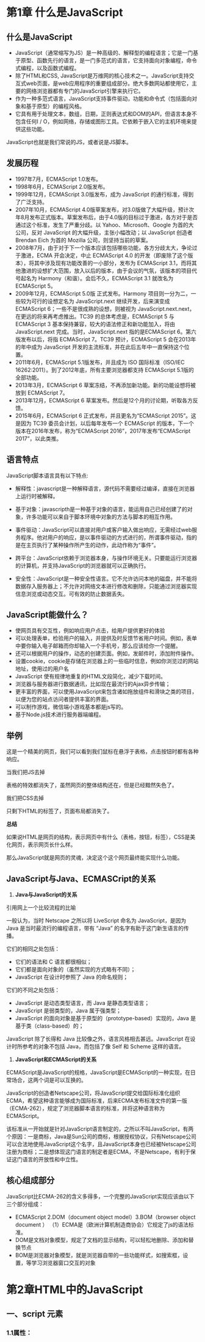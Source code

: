 第1章 什么是JavaScript 
==================================

## 什么是JavaScript

- JavaScript（通常缩写为JS）是一种高级的、解释型的编程语言；它是一门基于原型、函数先行的语言，是一门多范式的语言，它支持面向对象编程，命令式编程，以及函数式编程。
- 除了HTML和CSS, JavaScript是万维网的核心技术之一。JavaScript支持交互式web页面，是web应用程序的重要组成部分。绝大多数网站都使用它，主要的网络浏览器都有专门的JavaScript引擎来执行它。
- 作为一种多范式语言，JavaScript支持事件驱动，功能和命令式（包括面向对象和基于原型）的编程风格。
- 它具有用于处理文本，数组，日期，正则表达式和DOM的API，但语言本身不包含任何I / O，例如网络，存储或图形工具。它依赖于嵌入它的主机环境来提供这些功能。

JavaScript也就是我们常说的JS，或者说是JS脚本。

## 发展历程



- 1997年7月，ECMAScript 1.0发布。
- 1998年6月，ECMAScript 2.0版发布。
- 1999年12月，ECMAScript 3.0版发布，成为 JavaScript 的通行标准，得到了广泛支持。
- 2007年10月，ECMAScript 4.0版草案发布，对3.0版做了大幅升级，预计次年8月发布正式版本。草案发布后，由于4.0版的目标过于激进，各方对于是否通过这个标准，发生了严重分歧。以 Yahoo、Microsoft、Google 为首的大公司，反对 JavaScript 的大幅升级，主张小幅改动；以 JavaScript 创造者 Brendan Eich 为首的 Mozilla 公司，则坚持当前的草案。
- 2008年7月，由于对于下一个版本应该包括哪些功能，各方分歧太大，争论过于激进，ECMA 开会决定，中止 ECMAScript 4.0 的开发（即废除了这个版本），将其中涉及现有功能改善的一小部分，发布为 ECMAScript 3.1，而将其他激进的设想扩大范围，放入以后的版本，由于会议的气氛，该版本的项目代号起名为 Harmony（和谐）。会后不久，ECMAScript 3.1 就改名为 ECMAScript 5。
- 2009年12月，ECMAScript 5.0版 正式发布。Harmony 项目则一分为二，一些较为可行的设想定名为 JavaScript.next 继续开发，后来演变成 ECMAScript 6；一些不是很成熟的设想，则被视为 JavaScript.next.next，在更远的将来再考虑推出。TC39 的总体考虑是，ECMAScript 5 与 ECMAScript 3 基本保持兼容，较大的语法修正和新功能加入，将由 JavaScript.next 完成。当时，JavaScript.next 指的是ECMAScript 6。第六版发布以后，将指 ECMAScript 7。TC39 预计，ECMAScript 5 会在2013年的年中成为 JavaScript 开发的主流标准，并在此后五年中一直保持这个位置。
- 2011年6月，ECMAScript 5.1版发布，并且成为 ISO 国际标准（ISO/IEC 16262:2011）。到了2012年底，所有主要浏览器都支持 ECMAScript 5.1版的全部功能。
- 2013年3月，ECMAScript 6 草案冻结，不再添加新功能。新的功能设想将被放到 ECMAScript 7。
- 2013年12月，ECMAScript 6 草案发布。然后是12个月的讨论期，听取各方反馈。
- 2015年6月，ECMAScript 6 正式发布，并且更名为“ECMAScript 2015”。这是因为 TC39 委员会计划，以后每年发布一个 ECMAScript 的版本，下一个版本在2016年发布，称为“ECMAScript 2016”，2017年发布“ECMAScript 2017”，以此类推。

## 语言特点

JavaScript脚本语言具有以下特点:

- 解释性：javascript是一种解释语言，源代码不需要经过编译，直接在浏览器上运行时被解释。
- 基于对象：javascripth是一种基于对象的语言，能运用自己已经创建了的对象，许多功能可以来自于脚本环境中对象的方法与脚本的相互作用。
- 事件驱动：JavaScript可以直接对用户或客户输入做出响应，无需经过web服务程序。他对用户的响应，是以事件驱动的方式进行的，所谓事件驱动，指的是在主页执行了某种操作所产生的动作，此动作称为“事件”。
- 跨平台：JavaScript依赖于浏览器本身，与操作环境无关。只要能运行浏览器的计算机，并支持JavaScript的浏览器就可以正确执行。



- 安全性：JavaScript是一种安全性语言。它不允许访问本地的磁盘，并不能将数据存入服务器上；不允许对网络文本进行修改和删除，只能通过浏览器实现信息浏览或动态交互。可有效的防止数据丢失。

## JavaScript能做什么？



- 使网页具有交互性，例如响应用户点击，给用户提供更好的体验
- 可以处理表单，检验用户的输入，并提供及时反馈节省用户时间。例如，表单中要你输入电子邮箱而你却输入一个手机号，那么应该给你一个提醒。
- 还可以根据用户的操作，动态的创建页面。例如，发邮件时，添加附件操作。
- 设置cookie，cookie是存储在浏览器上的一些临时信息，例如你浏览过的网站地址，使用过的用户名
- JavaScript 使有规律地重复的HTML文段简化，减少下载时间。
- 浏览器与服务器进行数据通讯，比如现在最流行的Ajax异步传输；
- 更丰富的界面，可以使用JavaScript来包含诸如拖放组件和滑块之类的项目，以便为您的站点访问者提供丰富的界面。
- 可以制作游戏，微信端小游戏基本都是js写的。
- 基于Node.js技术进行服务器端编程。



## **举例**

这是一个精美的网页，我们可以看到我们鼠标在悬浮于表格，点击按钮时都有各种响应。



当我们把JS去掉

表格的特效都消失了，虽然网页的整体结构还在，但是已经黯然失色了。



我们把CSS去掉

只剩下HTML的标签了，页面布局都消失了。



**总结**

如果说HTML是网页的结构，表示网页中有什么（表格，按钮，标签），CSS是美化网页，表示网页长什么样。

那么JavaScript就是网页的灵魂，决定这个这个网页最终能实现什么功能。

## JavaScript与Java、ECMASCript的关系

1. **Java与JavaScript的关系**

引用网上一个比较流程的比喻

一般认为，当时 Netscape 之所以将 LiveScript 命名为 JavaScript，是因为 Java 是当时最流行的编程语言，带有 “Java” 的名字有助于这门新生语言的传播。

它们的相同之处包括：

- 它们的语法和 C 语言都很相似；
- 它们都是面向对象的（虽然实现的方式略有不同）；
- JavaScript 在设计时参照了 Java 的命名规则；

它们的不同之处包括：

- JavaScript 是动态类型语言，而 Java 是静态类型语言；
- JavaScript 是弱类型的，Java 属于强类型；
- JavaScript 的面向对象是基于原型的（prototype-based）实现的，Java 是基于类（class-based）的；

JavaScript 除了长得和 Java 比较像之外，语言风格相去甚远。JavaScript 在设计时所参考的对象不包括 Java，而包括了像 Self 和 Scheme 这样的语言。

1. **JavaScript和ECMAScript的关系**

ECMAScript是JavaScript的规格，JavaScript是ECMAScript的一种实现，在日常场合，这两个词是可以互换的。

JavaScript的创造者Netscape公司，将JavaScript提交给国际标准化组织ECMA，希望这种语言能够成为国际标准，后来ECMA发布标准文件的第一版（ECMA-262），规定了浏览器脚本语言的标准，并将这种语言称为ECMAScript。

该标准从一开始就是针对JavaScript语言制定的，之所以不叫JavaScript，有两个原因：一是商标，Java是Sun公司的商标，根据授权协议，只有Netscape公司可以合法地使用JavaScript这个名字，且JavaScript本身也已经被Netscape公司注册为商标；二是想体现这门语言的制定者是ECMA，不是Netscape，有利于保证这门语言的开放性和中立性。

## 核心组成部分

JavaScript比ECMA-262的含义多得多，一个完整的JavaScript实现应该由以下三个部分组成：

- ECMAScript 2.DOM（document object model）3.BOM（browser object document ） （1）ECMA是（欧洲计算机制造商协会）它规定了js的语法标准。
- DOM是文档对象模型，规定了文档的显示结构，可以轻松地删除、添加和替换节点
- BOM是浏览器对象模型，就是浏览器自带的一些功能样式，如搜索框，设置，等学习浏览器窗口交互的对象







# 第2章HTML中的JavaScript

## 一、script 元素

### 1.1属性：

<script>标签有8个属性：

`1.async`:

可选。表示脚本立即下载，但不能阻止其他页面动作，比如下载资源或其他脚本加载。只对外部脚本文件有效

`2.defer`：

可选。表示脚本可以延迟到文档完全被解析和显示之后再执行。只对外部脚本文件有效

`3.src`：

可选。表示包含要执行的代码的外部文件。

`4.charset`：

可选。使用src属性指定的代码字符集。这个属性很少使用，因为大多数浏览器不在乎它的值。

`5.crossorigin`：

crossorigin：可选。配置相关请求的CORS（跨源资源共享）设置。默认不使用CORS。crossorigin="anonymous"配置文件请求不必设置凭据标志。
crossorigin="use-credentials"设置凭据标志，意味着出站请求会包含凭据。

`6.integrity`：

可选。允许比对接收到的资源和指定的加密签名以验证子资源完整性（SRI，SubresourceIntegrity）。如果接收到的资源的签名与这个属性指定的签名不匹配，则页面会报错，脚本不会执行。这个属性可以用于确保内容分发网络（CDN，ContentDeliveryNetwork）不会提供恶意内容

`7.type`：

可选。代替language，表示代码块中脚本语言的内容类型（也称MIME类型）按照惯例。这个值始终都是"text/javascript" 尽管"text/javascript"和"text/ecmascript"都已经废弃了。JavaScript文件的MIME类型通常是"application/x-javascript"，不过给type属性这个值有可能导致脚本被忽略。在非IE的浏览器中有效的其他值还有"application/javascript"和"application/ecmascript"。如果这个值是module，则代码会被当成ES6模块，而且只有这时候代码中才能出现import和export关键字。

`8.language`：language：废弃。最初用于表示代码块中的脚本语言(如"JavaScript"、“JavaScript1.2"或"VBScript”）。大多数浏览器都会忽略这个属性，不应该再使用它。

### 1.2标签位置：

过去所有的<script>元素都被放在<head>标签里，主要是为了把所有的外部css和JavaScript文件集中放在一起。但这样，意味着页面的渲染在脚本下载/执行完之后，那么如果下载的脚本很多，页面就可能会出现短暂的空白期。为了解决这个问题，现代web开发通常将JavaScript文件放在<body>元素后，这样一来，页面会在处理JavaScript脚本之前完成渲染，空白期会更短。这种放置标签的方式也是一种优化网站的简单方式。

### 1.3推迟执行脚本：

script标签中有个叫defer的属性。这个属性表示脚本在执行的时候不会改变页面的结构，也就是说外部脚本文件加上这个属性会推迟脚本的执行：当html中的head 和 body元素被解析完毕了，它才会被浏览器解析。

### 1.4异步执行脚本：

script标签中有个叫async的属性。这个属性表示异步脚本的执行不会根据脚本放置的先后顺序，同时异步脚本的下载和执行不会影响页面的加载。由于异步的原因，脚本可能会先于页面加载执行，所以不应该在异步脚本中修改DOM。

### 1.5动态加载脚本：

除了通过script标签加载脚本，我们还可以通过动态加载脚本的方式。因为JavaScript是可以使用DOM API的，所以我们可以在script元素中动态创建script元素并将其指定需要 加载的脚本即可实现动态加载脚本的操作。下面展示下红宝书里的示例代码：

```javascript
let script = document.createElement('script'); // 创建script元素
script.src = 'gibberish.js'; // 指定需要动态加载的脚本文件
document.head.appebdChild(script); // 在head中添加
123
```

默认情况下这种方式加载的脚本是异步的，但由于不是所有的浏览器的支持async属性，我们可以统一动态脚本的加载方式，设置为同步加载，代码如下

```javascript
let script = document.createElement('script'); // 创建script元素
script.src = 'gibberish.js'; // 指定需要动态加载的脚本文件
script.async = 'false'; // 指定为同步加载
document.head.appebdChild(script); // 在head中添加
1234
```

同时由于这种方式获取的脚本对于浏览器预加载器是不可见的。这会严重影响资源获取队列的优先级，因此可能会严重影响性能，所以我们应当事先告知动态脚本的存在：

```html
<link rel="preload" href="gibberish.js">
1
```

### 1.6XHTML中的变化：

在这我简单介绍下XHTML，具体详细的讲解还是看看原作吧！
XHTML也称可拓展超文本标记语言，它是将HTML作为XML的应用重新包装的结果。
在XHTML中使用JavaScript必须指定type属性值:text/javascript;
XHTML会把小于号<解析成一个标签的开始。有两种方法解决这个问题:
1.将 < 替换成 &lt
2.将所有代码都有包含发送一个CDATA中 <![CDATA[  ]]>

## 二、行内代码和外部文件

虽然可以直接将代码嵌入到HTML中，但是通常最佳做法是将JavaScript代码放在外部文件中。推荐理由如下：

1. **可维护性**：如果将JavaScript代码分散到很多HTML页面，会导致维护困难；而用一个目录保存所有JavaScript文件，则更容易维护，这样一来开发者可以独立于使用它们的HTML页面来编辑代码
2. **缓存**：浏览器会根据特定的设置缓存所有外部链接的JavaScript文件，这就意味着如果两个页面都使用同一个脚本文件，那么该脚本文件只需下载一次。这就意味着页面加载更快
3. **适应未来**：通过把JavaScript文件放到外部文件中，就不必考虑到用XHTML。包含外部脚本的语言在HTML和XHTML中是一样的。

书中还讲到配置浏览器请求外部文件时的带宽问题。总而言之对于较新的浏览器以轻量、独立JavaScript组件形式向客户端送达脚本更具优势。如果是对于较老的浏览器可能还是一个大的脚本文件更好。

## 三、文档模式

目前主要有三种文档模式：混杂模式；标准模式；准标准模式。这些模式的区别主要体现在通过CSS 渲染的内容方面，但对JavaScript也有一定关联影响；其次不同模式的声明方式不同。感兴趣的小伙伴可以去看原著或查阅更多的书籍。

## 四、noscript元素

针对早期浏览器不支持JavaScript的问题，需要一个页面优雅降级的处理方案。noscript的出现，被用于给不支持JavaScript的浏览器提供替代内容，<noscript>中可以使用任何<body>中的HTML元素。以下任意一种情况都会展示<noscript>中的内容：

1. 浏览器不支持脚本；
2. 浏览器对脚本的支持被关闭



# 第3章语言基础

## JavaScript的作用和特点 

1. 前身：livescript
2. JavaScript分三部分：核心，客户机端，服务器端，
3. JavaScript特点：分布式运算，安全可靠，容易移植，使用浏览器对象。

## JavaScript语法

1. **常量：整形常量，浮点型常量，布尔常量，字符串常量，转义字符，UNdefine，NULL**

2. **变量：var 变量名=值**

3. **类型：原始类型（值放栈中，访问变量可直接访问变量的值）：underfined，null，boolean，number，string
        引用类型（指针放栈中，需通过指针才能访问）：boolwan，number，string(这三是原始类型也可是引用类型)，arrary，date，math**

4. **运算符：算术运算符+,-,\*,/,%,++,--,-
         逻辑运算符：&&，||,!
         比较运算符：>，<，===，！==，>=，<=
         位运算符：&,|,^,~,<<,>>,>>>
         赋值运算符：=，op=
         条件运算符：条件？表达式1：表达式2
         字符串连接运算符：+，+=
         new运算符：创建一个对象
         delete运算符:删除一个对象**

5. **语句：用；分。
        表达书语句。条件语句if...else...。多路分支语句：switch..case...。循环语句：while。循环语句：do...while。循环语句for。退出循环：break，continue。**

   

## JavaScript函数：

1. **格式：function 函数名称（）
   {
   函数体
   }**
2. return返回：没有包含return语句后return没有包含表达式，最终返回undefined。
3. **局部变量：在函数内部定义的变量使用var修饰，只在函数内有效
   全局变量：在函数内定义内var修饰，或在函数之外定义**
4. JavaScript不支持行内变量定义，作业变量最好在函数开始前处说明，才能保证他们是局部变量。
   如果在语句中应用了一个未声明变量，自动回变成全局变量，可能会影响其他函数执行。

## javas使用方法：

1. **使用标记将JavaScript脚本嵌入HTML中**
2. **,放入或之间。**
3. **外部JavaScript文件扩展名：.js**

JavaScript内置对象： 

1. **String对象：字符。
   常考：indexOf（指定字符，开始位置）：返回字符串中第一个出现指定字符串的位置
        split（字符串分隔依据）：将字符串分隔为数组
        toLowerCase（）：全变小写
        toUpperCase（）：全变大写
        valueOf（）：返回字符串对象的原始值
        charAt（）：返回指定索引出的字符**

2. **Math对象：数学运算。
   常考：floor（）返回四舍五入后最小整数。
        random（）返回位于0-1之间的随机数
        round()四舍五入整值**

3. **Date对象：日期时间。
   常考：new Date（）得到时间日期
        getDay（）星期几（返回0-6）
        getFullYear完整4位年份数
        getMonth（）月（返回0-11）
        getDate（）日（返回1-31）
        getHours（）小时（返回0-23）
        getMinutes（）分钟（返回0-59）
        getSeconds（）秒数（返回0-59）**

4. **Ararry对象:数组模型。
   常考：slice（开始，移除数，新元素）：从数组移除一个或多个元素，有必要可以在移除位置添加新元素。
        sort（）排序
        toString（）将所有元素合并成一个字符串并返回，用，分隔**

5. Global：JavaScript初始化时的特殊对象。（概念，无需引用）
   常考：属性：underfined指定一个未被赋值变量
        **方法：****eval****（****String****）判断一个字符串并将以脚本代码形式执行
   **        isNaN**（****String****）判断一个字符串是否是非数字值。
   **      parseInt**（****String****）将一个字符串解析为一个整数。** 

   

   12点了未完待续

## 浏览器对象模型Bom:

（用于描述对象与对象之间层次关系的模型，提供独立于内容，可以与浏览器窗口进行互动的对象结构。）

window对象是bom的顶层对象，其他对象都是他的子对象。

 

## JavaScript事件及处理 

   常考事件及含义：

1. **onblur元素失去焦点**
2. **onchange用户改变域的内容（文本输入框及选择域的内容变化事件，即随输入的东西而给出的反应）**
3. **onclick鼠标点击某个对象（只在img，a，input有效）**
4. **onfocus元素获得焦点**
5. **onload某个页面或图像被加载完成**
6. **onmouseout鼠标从某个元素移开**
7. **onmouseover鼠标被移到某个元素之上**
8. **onselect文本被选定**
9. **onsubmit提交按钮被点击（用fasle来阻止该表单的提交行为）**

   程序处理程序引入（为某个标记元素对象绑定事件响应的函数）

​      **事件绑定：其句柄名以属性名的 形式在html标记试题对象中出现，对应属性值事件响应的代码（函数名），从而实现Html标记元素与JavaScript事件响应的函数名对应。**

​      静态引入：用；分隔，在某个标记中添加某个事件句柄的属性，再写事件处理的程序代码

​      动态引入：将事件响应的函数名直接赋值给html某个标记元素的事件属性，用id属性命名某个超链接，然后为该标记动态引入事件处理方法的代码

## 文档对象模型Dom： 

1. 文档D：根据网页创建的一个文档对象
2. 对象O：一种独立的数据结合
3. 模型M：文档对象的树状模型，元素与内容表现为一个个相互连接的结点
         结点包括：元素结点（body，div，a）；文本结点（p）；属性结点（a）
4. 体系结构：树状
5. 结点关系：父子，兄弟，祖孙





# 第4章变量、作用域与内存

JS变量是松散型的(不强制类型)本质,决定了它只是在特定时间用于保存特定值的一个名字而已;
由于不存在定义某个变量必须要保存何种数据类型值的规则,变量的值及其数据类型可以在脚本的生命周期内改变;

# 一 .变量及作用域

### 1.基本类型和引用类型

// JS变量包含两种不同的数据类型的值:基本类型值和引用类型值;

// 1.基本类型值:保存在栈内存中的简单数据段;即这种值完全保存在内存中的一个位置;
// 基本类型值包含:Undefined|Null|Boolean|Number|String;
// 这些类型在内存中占有固定大小的空间;它们的值保存在栈空间,我们按值来访问;

// 2.引用类型值:保存在堆内存中的对象(可能由多个值构成),即变量中保存的实际上只是一个指针,这个指针指向内存中的另一个位置,该位置保存对象;
// 引用类型的值的大小不固定,因此不能保存在栈内存,必须保存在堆内存中;但可以将引用类型的值的内存地址保存在栈内存中;
// 当查询引用类型的变量时,先从栈内存中读取内存地址,然后通过地址找到堆内存中的值;=>按引用访问;

### 2.动态属性



```html
<span style="font-size:18px;">// 定义基本类型值和引用类型值的方式相似:创建一个变量并为该变量赋值;// 但当这个值保存到变量中以后,对不同类型值可以执行的操作则不一样;  var box = new Object();           // 创建引用类型;  box.name = 'lee';              // 新增一个属性;  console.log(box.name);           // =>lee;   var box = 'lee';              // 创建基本类型  box.age = 15;                // 给基本类型添加属性;  console.log(box.age);            // =>undefined;</span>
```







### 3.复制变量值



```html
<span style="font-size:18px;">// 在变量复制方面,基本类型和引用类型也有所不同;// 基本类型赋值的是值本身;  var box = 'lee';              // 在栈内存中生成一个box'lee';  var box2 = box;               // 在栈内存中再生成一个box2'lee';  // box和box2完全独立;两个变量分别操作时互不影响; // 引用类型赋值的是地址;  var box = new Object();          // 创建一个引用类型;box在栈内存中;而Object在堆内存中;  box.name = 'lee';             // 新增一个属性;  var box2 = box;              // 把引用地址赋值给box2;box2在栈内存中;  // box2=box,因为它们指向的是同一个对象;  // 如果这个对象中的name属性被修改了,box.name和box2.name输出的值都会被修改掉;</span>
```







### 4.传递参数





```
// JS中所有函数的参数都是按值传递的,即参数不会按引用传递;
 ` `function` `box(num){       ``// 按值传递,传递的参数是基本类型;
  ` `num +=10;        ``// 这里的num是局部变量,全局无效;
  ` `return` `num;
 ` `}
 ` `var` `num = 50;
 ` `var` `result = box(num);
 ` `console.log(result);      ``// 60;
 ` `console.log(num);       ``// 50;
```

 

```
 ` `function` `box(num){
  ` `return` `num;
 ` `}
 ` `console.log(num);       ``// num is not defined;
```

 

```
 ` `function` `box(obj){
  ` `obj.name = ``'lee'` `;
  ` `var` `obj = ``new` `Object();    ``// 函数内部又创建了一个对象,它是局部变量;但在函数结束时被销毁了;
  ` `obj.name = ``'Mr'` `;      ``// 并没有替换掉原来的obj;
 ` `}
 ` `var` `p = ``new` `Object();
 ` `box(p);         ``// 变量p被传递到box()函数中之后就被复制给了obj;在函数内部,obj和p访问的是同一个对象;
 ` `console.log(p.name);      ``// =>lee;
```

 

```
 ` `// JS函数的参数都将是局部变量;也就是说,没有按引用传递;
```





### 5.检测类型



```html
<span style="font-size:18px;">// 要检测一个变量的类型,通过typeof运算符类判断;// 多用来检测基本类型;  var box = 'lee';  console.log(typeof box);          // =>string; // 要检测变量是什么类型的对象,通过instanceof运算符来查看;  var box = [1,2,3];  console.log(box instanceof Array);     // =>true;  var box2 = {};  console.log(box2 instanceof Object);  var box3 = /g/;  console.lgo(box3 instanceof RegExp);  var box4 = new String('lee');  console.log(box4 instanceof String);   // =>true;是否是字符串对象;   var box5 = 'string';  console.log(box5 instanceof String);   // =>false;  // 当使用instanceof检查基本类型的值时,它会返回false;</span>
```







### **6.执行环境及作用域



```html
<span style="font-size:18px;">// 执行环境:定义了变量或函数有权访问的其他数据,决定了它们各自的行为;// 在Web浏览器中,全局执行环境=window对象;// 因此所有的全局变量和函数都是作为window对象的属性和方法创建的;  var box = 'blue';             // 声明一个全局变量;  function setBox(){    console.log(box);           // 全局变量可以在函数里访问;  }   setBox();                 // 执行函数;  // 全局的变量=window对象的属性;  // 全局的函数=window对象的方法; // PS:当执行环境中的所有代码执行完毕后,该环境被销毁,保存在其中的所有变量和函数定义也随之销毁;// 如果是在全局环境下,需要程序执行完毕,或者网页被关闭才会销毁; // PS:每个执行环境都有一个与之关联的变量对象,就好比全局的window可以调用全局变量和全局方法一样;// 局部的环境也有一个类似window的变量对象,环境中定义的所有变量和函数都保存在这个对象中;// (我们无法访问这个变量对象,但解析器会处理数据时后台使用它);  var box = 'blue';  function setBox(){    var box = 'red';           // 这里是局部变量,在当前函数体内的值是'red';出了函数体就不被认知;    console.log(box);  }   setBox();  console.log(box); // 通过传参可以替换函数体内的局部变量,但作用域仅限在函数体内这个局部环境;  var box = 'blue';  function setBox(box){           // 通过传参,将局部变量替换成了全局变量;    alert(box);              // 此时box的值是外部调用时传入的参数;=>red;  }  setBox('red');  alert(box); // 如果函数体内还包含着函数,只有这个内函数才可以访问外一层的函数的变量;// 内部环境可以通过作用域链访问所有的外部环境,但外部环境不能访问内部环境中的任何变量和函数;  var box = 'blue';  function setBox(){    function setColor(){      var b = 'orange';      alert(box);      alert(b);    }    setColor();              // setColor()的执行环境在setBox()内;  }  setBox();  // PS:每个函数被调用时都会创建自己的执行环境;当执行到这个函数时,函数的环境就会被推到环境栈中去执行,而执行后又在环境栈中弹出(退出),把控制权交给上一级的执行环境;   // PS:当代码在一个环境中执行时,就会形成一种叫做作用域链的东西;它的用途是保证对执行环境中有访问权限的变量和函数进行有序访问;作用域链的前端,就是执行环境的变量对象; </span>
```



### **7.延长作用域链**



```html
// 有些语句可以在作用域链的前端临时增加一个变量对象,该变量对象会在代码执行后被移除;// with语句和try-catch语句;这两个语句都会在作用域链的前端添加一个变量对象;// with语句:会将指定的对象添加到作用域链中; // catch语句:会创建一个新的变量对象,其中包含的是被抛出的错误对象的声明;  function buildUrl(){    var qs = '?debug=true';    with(location){            // with语句接收的是location对象,因此变量对象中就包含了location对象的所有属性和方法;      var url = href+qs;        // 而这个变量对象被添加到了作用域链的前端;    };    return url;  }
```







### 8.没有块级作用域



```html
<span style="font-size:18px;">	// 块级作用域:表示诸如if语句等有花括号封闭的代码块,所以,支持条件判断来定义变量;  if(true){                 // if语句代码块没有局部作用域;    var box = 'lee';           // 变量声明会将变量添加到当前的执行环境(在这里是全局环境);  }  alert(box);   for(var i=0; i<10; i++){         // 创建的变量i即使在for循环执行结束后,也依旧会存在与循环外部的执行环境中;    var box = 'lee';  }  alert(i);  alert(box);   function box(num1,num2){    var sum = num1+num2;         // 此时sum是局部变量;如果去掉var,sum就是全局变量了;    return sum;  }  alert(box(10,10));  alert(sum);                // sum is not defined;访问不到sum;  // PS:不建议不使用var就初始化变量,因为这种方法会导致各种意外发生; // 一般确定变量都是通过搜索来确定该标识符实际代表什么;搜索方式:向上逐级查询;  var box = 'blue';  function getBox(){    return box;              // 此时box是全局变量;如果是var box='red',那就变成局部变量了;  }  alert(getBox());               // 调用getBox()时会引用变量box;  // 首先,搜索getBox()的变量对象,查找名为box的标识符;  // 然后,搜索继续下一个变量对象(全局环境的变量对象),找到了box标识符;// PS:变量查询中，访问局部变量要比全局变量更快，因为不需要向上搜索作用域链；</span>
```





## 二 内存问题



```html
<span style="font-size:18px;">// JS具有自动垃圾收集机制,执行环境会负责管理代码执行过程中使用的内存;它会自行管理内存分配及无用内存的回收; // JS最常用的垃圾收集方式就是标记清除;垃圾收集器会在运行的时候给存储在内存中的变量加上标记;// 然后,它会去掉环境中正在使用的变量的标记,而没有被去掉标记的变量将被视为准备删除的变量;// 最后,垃圾收集器完成内存清理工作,销毁那些标记的值并回收他们所占用的内存空间; // 垃圾收集器是周期性运行的,这样会导致整个程序的性能问题;// 比如IE7以前的版本,他的垃圾收集器是根据内存分配量运行的,比如256个变量就开始运行垃圾收集器,这样就不得不频繁地运行,从而降低了性能; // 一般来说,确保占用最少的内存可以让页面获得更好的性能;// 最佳方案:一旦数据不再使用,将其值设置为null来释放引用,这个做法叫做解除引用;  var o = {    name:'lee';  };  o = null;               // 解除对象引用,等待垃圾收集器回收;</span>
```





## 三 小结 

**

1.变量
// JS变量可以保存两种类型的值:基本类型值和引用类型值;它们具有以下特点:
// 1.基本类型值在内存中占据固定大小的空间,因此被保存在栈内存中;
// 2.从一个变量向另一个变量复制基本类型的值,会创建这个值的一个副本;
// 3.引用类型的值是对象,保存在堆内存中;
// 4.包含引用类型值的变量实际上包含的并不是对象本身,而是一个指向该对象的指针;
// 5.从一个变量向另一个变量复制引用类型的值,复制的其实是指针,因此两个变量最终都指向用一个对象;
// 6.确定一个值是哪种基本类型可以使用typeof操作符;而确定一个值是哪种引用类型可以使用instanceof操作符;

2.作用域
// 所有变量都存在于一个执行环境(作用域)中,这个执行环境决定了变量的生命周期,以及哪一部分代码可以访问其中的变量;
// 1.执行环境有全局执行环境和函数执行环境之分;
// 2.每次进入一个新执行环境,都会创建一个用于搜索变量和函数的作用域链;
// 3.函数的局部环境不仅有权访问函数作用域中的变量，而且有权访问其父环境，乃至全局环境；
// 4.变量的执行环境有助于确定应该合适释放内存;

3.内存
// JS自动垃圾收集机制
// 1.离开作用域的值将被自动标记为可以回收,因此将在垃圾收集期间被删除;
// 2.为了确保有效地回收内存,应该及时解除不再使用的全局对象/全局对象属性以及循环引用变量的引用;







# 第5章基本引用类型

引用类型的值（对象）是引用类型的一个实例，它是一种数据结构，用于将数据和功能组织在一起，也常被称为类。

## 一、Object类型

1.创建方式：
（1）new+操作符

```css
        var person = new Object();
        person.name = "lili";
        person.age = "18";
123
```

（2）对象字面量

```css
        var person = {
            name : "lili",
            age : 18
        };
        或
        var person = {};
        person.name = "lili";
        person.age = "18";        
12345678
```

2.访问对象属性
（1）person[“name”]
（2）person.name(常用)

## 二、Array类型

1.创建数组
（1）Array构造函数

```css
        var colors = new Array();
        
        //创建length为20的数组
        var colors = new Array(20);
        
        //直接初始化数组
        var colors = new Array("red","pink","blue");
		//省略new操作符
		var colors = Array("gray");
		var colors = Array(3);
12345678910
```

（2）使用数组字面量（数组字面量由一对包含数组的方括号表示）

```css
        var colors = ["red","pink","blue"];
        var colors = [];		//创建一个空数组
12
```

2.引用数组元素：数组名 [ 索引 ] ;

## 三、Date类型

显示日期和时间的方法。

## 四、RegExp类型

RegExp类型支持正则表达式。
**1.正则表达式的匹配模式：**
g：全局模式，将此模式应用到所有字符串
i：不区分大小写模式，即匹配时忽略匹配项的大小写
m：多行模式，与多行文本进行匹配
**2.创建正则表达式**
（1）使用字面量形式：
var 变量名 = / 目标字符串 / 匹配模式
（2）创建RegExp构造函数：
变量名 = new RegExp（“字符串”，“匹配模式”）；

## 五、Function类型

**1.函数的定义**
（1）通过函数的声明：

```css
function 函数名(任意数量的参数){
	语句;
}
123
```

对于（1），调用语句可以在任何位置，因为解析器会率先解析函数的声明
（2）使用函数表达式

```css
        var 变量名 = function(参数列表){
            语句;
        };
123
```

对于（2），调用语句只能在函数表达式后面，否则会出现错误
（3）使用Function构造函数（不推荐）

## 六、基本包装类型

Boolean、Number、String
每当读取到一个基本类型值的时候，后台就会创建一个对应的基本包装类型的对象，从而让我们调用一些方法来操作这些数据。
**引用类型与基本包装类型的区别是生存期**：基本包装类型为其创建的属性和方法存在于一瞬间，然后立即被销毁。

## 七、单体内置对象

Clobal、Math
1.Global对象：所有在全局作用域中定义的属性和函数都是Global对象的属性。
2.Math对象：保存着数学公式和信息。









# 第6章  集合引用类型

今天无由的在博客上开了一个‘随写知识点总结’，目的呢，就是想每次遇到基础知识点，会积累系统全面的总结知识点，加深自己的根基，也方便 
以后的知识复习及查询。 

切入正题，今天个人总结的是js数据类型的引用类型的Array对象 

## 1.什么是数组？ 

数组是值的有序集合，而且可以存放js各种数据类型，因为js是弱类型的语言，所以不像其他语言数组只能存放特定的数据类型 
 注意：1. ECMAScript语言中的数组是可以动态变化的（因为是js的数组的数值存储采用链式结构存储） 
    2.Array数组是数据的有序列表。所以数组里的数值都有特定的索引值 
    3.ECMAScript同一个数组中可以存储不同类型的数据； 
    4.每个数组都有一个length属性 

## 2.数组的创建 

1.使用new Array()方法 
      创建未知长度的数组  var arr1=new Array(); 
      创建数据长度    var arr2=new Array(20); 
      创建存放元素的数组  var arr3=new Array(20,10,'hello',null,undefined) 
    2.使用Array()方法 
    3.使用字面量创建，也是以后最常用创建的方法 
      var arr4=[1,2,4]; 

## 3.数组元素的读和写 

通过下标来读取数组的值  arr[5]='hello' 

## 4.数组的长度：length属性 

通过数组的length属性来获取数组的长度  arr=['h','dsa','as'];arr的长度为arr.length 

## 5.检测数组 

判断是否是数组，使用Array.isArray(要判断的变量), 但值得注意的是：（typeof 要判断变量）或（typeof(要判断的变量)格式判断的是基本数据类型，即局限性就是在于基本数据类型，引用类型都是返回object 

## 6.数组方法 

### 1.将数组转为字符串的方法

   1>toString()方法，形如：arr.toString(),数组元素转为字符串，数组元素默认以“，”来分隔    2>join('符号'),形如：arr.join('+')使用指定符号来分隔元素
   1>push()方法，形如：arr.push('新元素1'，'新元素二'),从数组末尾的位置添加新元素，并返回数组的长度
<<<<<<< HEAD
<<<<<<< HEAD
 
=======

>>>>>>> 5ad182241fc33c1ce1717de2e86146cd9b52fb0d
=======

>>>>>>> 5ad182241fc33c1ce1717de2e86146cd9b52fb0d

### 3.数组开头操作增减

   1>shift()方法，形如：arr.shift()删除数组开头第一个元素，并返回删除的元素    2>unshift()方法，形如：arr.unshift()在数组开头添加一个元素
   形如：var arr1=arr.concat('数组元素'，’另外一个数组’)根据现有数组创建新数组，即原数组添加元素或者一个数组而产生新的数组
    形如：var arr1=arr.slice(开始下标，结束下标[可选])，注意：截取不包含结束下标，根据当前数组中一个或多个元素创建另一个数组

### 6.splice()方法

​    对数组的增删改操作，形如：arr.splice(起始下标位置，要删除的元素个数，要插入的元素) 注意：当要删除的元素个数为0，就是对数组增操作       eg.var arr1=[1,23,12,45,3];arr1.splice(2,0,'red')
​       var arr3=[1,23,12,45,3];arr3.splice(0,3,'green')
​    获取数组元素的下标，形如：arr.indexOf(要查找的元素，要搜索的起始位置[可选])

## 7.二维数组 

数组元素其实也是一个数组 

## 8.数组元素的遍历 

使用for循环遍历 

## 9，数组实现对数组的排序 

列举常用的方法： 

###      1>使用冒泡排序

代码如下： 
       

```javascript
//定义一个排序函数，第一个参数是需要排序的数组，第二个参数是以哪种方式排序              //true代表升序，false代表降序              function(arr,isAscend){                  for(var i=0;i<arr.length-1;i++){                      for(var j=0;j<arr.length-i;j++){                          var temp;                          if(isAscend){                              if(a[j]>a[j+1]){                                temp=a[j];                                a[j]=[j+1];                                a[j+1]=temp;                              }                          }else{                              if(a[j]<a[j+1]){                                temp=a[j];                                a[j]=[j+1];                                a[j+1]=temp;                              }                          }                      }                  }                  return arr;              }
```



### 2>使用自定义的排序函数结合sort()实现排序

代码如下： 

```javascript
function sortArray(arr,isAscend){                      //这是一个升序函数                      function compare1(value1,value2){                        if(value1>value2){                            return 1;                        }else if(value1=value2){                            return 0;                        }else{                            return -1;                        }                      }                      //这是一个降序函数                      function compare2(value1,value2){                        if(value1<value2){                            return 1;                        }else if(value1=value2){                            return 0;                        }else{                            return -1;                        }                         //如果传入的参数，需要升序就调用compare1函数，否则调用compare2函数                        if(isAscend){                          arr.sort(compare1);                        }else{                          arr.sort(compare2)                        }                       }                   }
```



### 3>快速排序算法

原理思路： 
          1.在数据集之中，找个基准点 
          2.建立两个数组，分别存储左边和右边 
          3.利用递归进行下次比较 

```javascript
function quickSort(arr){                      if(arr.length<=1){   //如果数组只有一个数，就直接返回  ,递归的终止条件                        return arr;                      }                      var num=Math.floor(arr.length/2);//找到中间的索引值，如果是浮点数，则向下取整                      var newValue=arr.splice(num,1);  //找到中间数的值                      var left=[],right=[];                      for(var i=0;i<arr.length;i++){                        if(arr[i]<newValue){                          left.push(arr[i]);   //基准点的左边的数传到左边数组                        }else{                          right.push(arr[i]);                        }                      }                      return quickSort(left).concat(newValue,quickSort(right));                    }                    console.log(quickSort([12,2,3,12,2,11,1,34]));
```





# 第7章  迭代器与生成器

迭代器和生成器可能对于一些人来说知道是什么东东，但是并没有比较深入的了解，那么今天，就跟随我来了解一下这两者的概念，关系及优点，我将使用python中的迭代器和生成器作为演示，如果你不懂python没关系，明白了概念，剩下的就只是编程语言的差异了！这一点很关键，再啰嗦一句，不要为了编程而编程，也要明白一些概念性的东西，编程语言只是工具！

## 1.从循环开始说起

想必大家在学习编程的时候，肯定学到过for循环，while循环，do…while循环等等，那么我们为什么需要循环操作呢？因为有些时候我们希望计算机为我们重复的执行同样的操作，比如我有一个“数组”，里面存储了100个同学的id，那么我则会对这个数组进行循环操作，然后挨个输出。当然还有很多其他地方需要循环操作，这里我只是举个例子。

所以，循环操作是计算机编程语言中必不可少的组成部分，那么请大家用几秒钟时间回想一下，我们之前曾经写过的循环操作for循环，while循环。我们往往需要初始化一个变量i，还得声明一个条件比如i<100，然后循环完每一步之后做什么，比如(下方伪代码):

```
for(i = 0; i < 100; i++) {	}
```

我们可以很容易的用这种循环来遍历一个数组，希望大家学过数据结构，因为数组在内存中的存储是连续的！我们可以通过数组的“下标”(其实是相对于数组第一个元素的位置)来进行访问数组中的元素，所以在很多时候，我们通过for循环来遍历数组(下方伪代码):

```
for(i = 0; i < arrLength; i++) {	}
```

那么如果我现在问你，你怎么进行遍历一个没有在内存中连续存储的“数据结构”呢，比如python中的“字典”，javascript中的”对象“，又比如你自己写了一个”树“结构的类，想遍历整个树的节点？那么传统的for循环，while循环就无法发挥他们的作用了，这个时候我们就应该引入”迭代器“了。

所以，小结一下，”迭代器“其实目的也是为了”循环“，更严谨一些，是为了“遍历”，你可以把迭代器看成比普通循环更高级别的工具，普通循环能搞定的迭代器也能搞定，普通循环搞不定的迭代器还能搞定，并且使用迭代器比普通循环效率更高，这个我们后面说到生成器的时候会提到。

## 2.迭代(iteration)/可迭代(iterable)/迭代器(iterator)

我想大多数人可能和我一样，刚开始对这些概念/名词都很模糊，那么让我们一起弄明白他们。

大家先要知道“协议”（protocol）的意思，其实协议是用来“规范/标准化”你“创造的东西”的。比如，你开天辟地的发明了一种东西叫做“吧啦哔哩”，你给小明说：“小明，给我发一个吧啦哔哩过来”，如果小明不知道啥叫“吧啦哔哩”，那么小明会直接懵逼的。这时候你就要定一个“协议”如下：

1， “吧啦哔哩”一共有10个字
2， “吧啦哔哩”开头和结尾都是”#”号 (占两个字)
3， “吧啦哔哩”最后四位是”blbl”
4, 其他随便

那么我们根据这个协议，可以很轻易的构造出“吧啦哔哩”来：#1234blbl# 或者 #8888blbl#

同样，我们根据这份协议，就可以用来检测你得到的是不是“吧啦哔哩”，#1234blbl# -> 是，#1234blbl！-> 不是

迭代(iteration)

明白了上面的东西，下面我们就开始“迭代”之旅，迭代顾名思义，就是重复的的既定的任务，直到完成。所以，为了完成迭代，我们需要一个迭代器！那么什么是迭代器呢？来看看迭代器的协议吧

## 3.迭代器协议 iterator protocol

从前有个人发明了迭代器，为了让大家明白什么是迭代器，他就写了这个协议，那么协议的内容简而言之就是一句话：如果一个对象包括一个叫”next”(python3 为__next__)的方法，那么这个对象就叫做“迭代器”。

好了，那么我们根据这个协议可以创建一个迭代器(iterator)

```
class Counter:	def __init__(self):		self.index = 0 	def __next__(self):		i = self.index		if i < 10:			self.index += 1			return i
```

这个Counter就是一个迭代器，但是目前它没有什么太大的作用，因为我们不可能每次通过手动调用__next__方法来进行操作。

好消息是，很多编程软件为我们提供了一个“语法糖”(syntactic sugar)，让这个语法糖来替我们反复执行__next__方法，比如python中的”for.. in”，但是，为了让这个反复执行的过程停下来，我们同样需要定义一个终止信号，在python中，终止信号就是抛出一个StopIteration的“例外”(exception)，来告知我们的语法糖：”好啦，没东西可以迭代了，可以停了“，这样迭代就终止了。

所以我们再进一步规范一下我们创建的迭代器成如下形式：

```
class Counter:	def __init__(self):		self.index = 0 	def __next__(self):		i = self.index		if i < 10:			self.index += 1			return i		else:			raise StopIteration
```

好了，我们来试一下：

```
counter = Counter() for i in counter:	print(i)
```

不妙，报错了。。

```
TypeError: 'Counter' object is not iterable
```

错误显示说：这个Counter对象不是可迭代的！这是什么意思呢？

原来，为了使用这个for..in 迭代语法糖，我们需要在in后面放可以迭代的“迭代器”，什么是可以迭代？你可以认为就是可以使用for..in语法糖，让语法糖帮你重复调用next方法就好了。如果不可以迭代， 那么for..in这个语法糖就无法为我们自动调用next方法。

所以说，为了使用for..in语法糖来进行迭代我们的迭代器，你必须让你的迭代器可迭代(有点绕。。哈哈)。

这句话有两层含义： 1，为了使用for..in语法糖，你必须让你的迭代器可迭代 2，你如果不适用for..in语法糖，你就不必让你的迭代器可迭代，你可以自己写一个语法糖，不断地调用next方法，当遇到StopIteration例外的时候停止罢了。

但是当你使用别人(编程语言)实现编写好的语法糖时，你就必须按照他们的规则走。

好了，我们现在明白了，通常来讲，当我们要创建了一个迭代器时，我们还“必须”(注意是必须)让迭代器可迭代，这样理解：因为一个不可迭代的迭代器是没有意义的！

**所以，注意！从现在开始到文章结束，我所说的“迭代器”都是“可迭代”的迭代器！**

那么怎么让我的迭代器可迭代呢？同样，来看什么是“可迭代协议”(iterable protocol）

## 4.可迭代协议 iterable protocol

在python中，为了使一个”对象“可迭代：
1，这个迭代器必须同时包含另一个方法叫做“**iter**”
2，这个”**iter**“方法还得返回一个”迭代器“(可迭代)

请注意，上面我说的是：为了使一个”对象“可迭代，这里，对象可以指我们刚刚创建的”Counter“迭代器，也可以是其他的对象。

来个栗子： 为了使我们刚才创建的Counter迭代器对象“可迭代”，那么： 1，我们就在这个Counter对象里面添加一个叫__iter__的方法 （可迭代化操作） 2, 让这个__iter__方法返回一个“可迭代的迭代器” (这里就是自己了！)

```
class Counter:	def __init__(self):		self.index = 0 	def __iter__(self):		return self 	def __next__(self):		i = self.index		if i < 10:			self.index += 1			return i		else:			raise StopIteration counter = Counter()for i in counter:	print(i)
```

Cool! 这个时候我们得到了0，1，2，3，4，5，6，7，8，9的迭代！

这里简单说一些执行步骤，当我们使用for..in语法糖的时候，它先调用__iter__方法，得到返回的迭代器，然后连续调用该迭代器的__next__方法，知道遇到StopIteration例外

我上面也提到了，我们不仅可以使迭代器“可迭代”，我们也可以使普通的对象“可迭代”，只需给该对象添加一个__iter__的方法，然后返回一个可迭代的迭代器就好了！

这里顺便插一句！在python中，我们可以使用”iter”这个函数来返回一个“可迭代的迭代器”。

比如：

```
x = iter([1, 2, 3])print(x) #<list_iterator object at 0x10c828550>x.__next__() # 返回 1x.__next__() # 返回 2x.__next__() # 返回 3x.__next__() # 返回 StopIteration
```

所以，我们可以让一个普通对象可迭代，而不一定非得是迭代器。

```
class Name:	def __iter__(self):		return iter(['zhangsan', 'lisi', 'wangwu']) name = Name()for n in name:	print(n)
```

不错！我们得到了zhangsan, lisi, wangwu

现在逻辑不是很复杂的情况之下，这种创建迭代器的方式还是能够接受的，但是如果逻辑复杂，以及用这种模式多了，每次这么定义就不是很方便，于是为了“简化”创建迭代器的过程，“生成器”generator就出现了。

## 5.生成器generator

生成器的出现，就是为了简化创建迭代器的繁杂，同时又要保证逻辑的清晰，说到底生成器就是为了更方便我们使用迭代器而生的，生成器的特性如下：

1, 生成器的样子就是一个普通的函数，只不过return关键词被yield取代了
2, 当调用这个“函数”的时候，它会立即返回一个迭代器，而不立即执行函数内容，直到调用其返回迭代器的next方法是才开始执行，直到遇到yield语句暂停。
3, 继续调用生成器返回的迭代器的next方法，恢复函数执行，直到再次遇到yield语句
4, 如此反复，一直到遇到StopIteration

看如下例子：

```
def gFun():	print('before hello')	yield 'hello'	print('after hello') a = gFun() # 调用生成器函数，返回一个迭代器并赋给a print(a) # <generator object gFun at 0x104cd2a40> 得到一个生成器对象(迭代器)print(a.__next__())# before hello# helloprint(a.__next__())# after hello# StopIteration
```

同时因为调用生成器函数返回的是一个迭代器，所以我们可以使用for..in语法糖对其进行迭代操作：

```
a = gFun()for x in a:	print(x)
```

迭代返回了before hello, hello, after hello

## 6.使用迭代器/生成器的好处

首先快速看一段代码：

```
def firstn(n):	num, nums = 0, []	while num < n:		nums.append(num)		num += 1		return nums sum_of_first_n = sum(firstn(1000000))
```

这段代码定一个了一个函数firstn，该函数接受一个参数n，返回n之前所有的整数，最后对这些整数进行求和。 这个代码使用了我们传统的while循环，如果接受的参数n比较小还好，但是当接受的参数很大时，对内存的消耗就凸显出来了，因为在执行该函数的过程中， nums这个大的列表会全部存在于内存中。并且求和运算只有当nums列表完全构建完成之后才可以进行运算，效率也高。

而用迭代器(生成器)的方法则会大大提高效率，一方面每次next循环都会yield出一个值，供sum函数累加使用，这样就不用占用很大的内存，另一方面，使用迭代器/生成器也不用完全等到前n个数全部遍历完再进行累加，效率更高！







# 第8章   对象、类与面向对象编程

## 一，什么是面向对象

**常见的几种思想**

1. 面向过程：（没有类，没有对象，在C语言中有用）
2. 面向对象（在Java、C++、JS中都有使用）
3. 面向切面（spring IOC AOP）

## 二，JS面向对象的几种特征以及类和对象

### 1，面向对象的几种特征

1. 抽象：把具体的问题抽象化；
2. 封装：把属性和方法封装在类中，如

```javascript
var obj = {
                name:"wc",
                age:100,
                say:function(){
                    log("say...");
                }
            }
1234567
```

1. 继承：一个类可以继承另一个类，在JS中，类是通过函数表达式来定义；
2. 多态：暂时不多说；

### 2，面向对象中的类和对象

1. **类：** JS中的类的本质还是一个函数，是抽象的，而不是具体的；如下

```javascript
function Person(){  // 是一个类的话，首字母会大写 
            }
     new Person(); // 此时Persion是一个类
     Person(); // 此时Person就是一个函数
1234
```

- **对象：** `var obj = {name:"wc"};` 此时obj就表示一个对象，在JS中一个{ }就是一个对象；

## 三，JS中默认存在的类（常见的）

### 1，Number类

```javascript
var n = new Number("100");
    console.log(n); // Number {100}
    console.log(typeof n); // object（对象）
    // instanceof 是一个运算符  判断一个对象是否属性某个类
    console.log(n instanceof Number);  // true（表示n属于Number类）
12345
```

### 2，String类

```javascript
var str = new String("hello oop");
    console.log(str)  // {"hello oop"}
    console.log(typeof str)  // object（对象）
    console.log(str instanceof String);  // true（表示str属于String类）
    console.log(str instanceof Number);  // false（表示str不属于String类）
12345
```

### 3，Boolean构造器（JS中构造器也叫类）

```javascript
var f = new Boolean(false);
    console.log(f)  // {false}
    console.log(typeof f)  // object
    console.log(f instanceof Boolean)  // true
1234
```

### 4，Object构造器（存在语法糖）

**第一种写法**

```javascript
var obj = new Object();  // new一个构造器得到一个对象
    obj.name = "wc";
    obj.age = 110;
    console.log(obj); // {name: "wc", age: 110}
1234
```

**第二中写法**：是第一种写法的语法糖（就相当于上面写法的简写，方便了程序员）

```javascript
var obj2 = {  // 字面量形式声明一个对象
        name:"xiaoqiang",
        age:100
    }
1234
```

### 5，Data类

```javascript
var d = new Date();
    console.log(d); 
    console.log(d.getFullYear()) //只获取年份，属于对象中默认的方法；
123
```

### 6，Math类（不需要new）

- **属于单体内置类，常驻内存不需要new**

```javascript
var r = Math.random(); 
    console.log(r); //输出一个随机数
12
```

### 7，Array类

```javascript
var arr = new Array("a","b","c");
    console.log(arr); // 输出["a", "b", "c"]
    // 是上面的形式的语法糖
    var arr2 = ["d","e","f"];  // 字面量创建数组（对象）
    console.log(arr2); // ["d", "e", "f"]
12345
```

## 四，JS中的对象及函数

### 1，证明：JS中的一切数据都是对象

> **JS中的HTML元素标签、数组、函数、基本数据类型、console等等 均是对象**

**数组是对象证明：**

```javascript
var arr = ["a","b","c"]; // 也是Array这个类
    console.log(arr); // ["a", "b", "c"]
    console.dir(arr); //console.dir(arr)显示arr对象所有的属性和方法。
    console.dir(typeof arr); // object
    console.log(arr.length); //打点调用，表明arr对象中有length方法；
    arr.push("d"); //加入数据“d”
    console.log(arr); //["a", "b", "c", "d"]
    console.log(arr instanceof Array); // true  表名arr属于Array类
12345678
```

**函数也是对象证明：**

```javascript
function f(a,b) {
        console.log("f...")
    }
    console.dir(f)
    console.dir(f.name)
    console.dir(f.length)
    console.log(f instanceof Function); // true 函数属于Function类
    console.log(typeof f); // function
12345678
```

**基本数据类型也是对象证明：**

```javascript
 var a = 110; // 现在要证明a也是对象
    console.dir(a);  // 110
    console.log(typeof a) // number
    console.log(a instanceof Number) // false
    // 如果a不是对象  是不可能打点调用toFiexed
    console.log(a.toFixed(3)); // 110.000
    // 上面的a叫包装对象
    // 上面调用toFixed时，它会把a瞬间包装成一个对象
    var str = "hello";
    console.log(str.length);  // 5  str也是瞬间包装成对象了
    console.log(str.toUpperCase()); // HELLO 如果str不是对象  是不可能打点调用toUpperCase
1234567891011
```

**console、window也是对象证明：**

```javascript
console.log("wc") //打点调用，如果console不是对象，则不会调用log
console.dir(console)
console.log(console instanceof Object)  // true
console.dir(window)
console.log(window instanceof Window)  // true
12345
```

### 2，对象是属性的无序集合

> 在访问集合中的属性时，键是可以使用引号给包起来，也可以不包；调用属性有两种方式：
>
> - 打点调用
> - 通过[ ]来调用；（通常不使用这种方式）

```javascript
var obj = {
        name:"wangcai",  // name叫属性名  “wangbai"叫属性值
        123:456, // 123是属性名(键)，456是属性值（值）
        "1+1":2, // "1+1"是属性名   2是属性值
        "a":"hello",
        "b":null,
        "c":function () {
            console.log("c..")
        },
        "d":["1","2","3"],
        "e":{ x:"xxx" }
    }
    console.log(obj.name)
    console.log(obj[123]); // 必须使用[ ]给属性名包起来，输出456
    console.log(obj.a); // hello
    console.log(obj["1+1"]); // 2
    // 如果我们的键是一个变量  我们需要通过变量去访问  必须使用[]
    var k = "name";
    console.log(obj[k]); // wangcai
12345678910111213141516171819
```

- 访问一个对象中不存在的属性时，输出结果为undefined；如下

```javascript
var obj = {};
 console.log(obj.name)
12
```

### 3，对象属性的增删改查

### （1）对象属性的遍历（for in）

存在一个对象：

```javascript
 var obj = {
        name:"wangcai",
        age:100,
        say:function () {
            console.log("say...")
        }
    }
1234567
```

对上面对象遍历：

```javascript
for (var key in obj) {  // 通常遍历一个对象使用for in
        // key是一个变量
        console.log(obj[key])
    }
1234
```

- 使用for in有时候不能对属性全部遍历出来

```javascript
let arr = ["a","b","c"];
    console.dir(arr)；//还有个length属性
    for (const key in arr) {  // 使用for in 并不能遍历出一个对象中所有的属性  如数组中的length和__proto__
       console.log(arr[key])
    }
12345
```

### （2）对象属性的增删改

- 添加、修改属性：

```javascript
var obj = {
        name:"wangcai"
    }
    console.log(obj.name); // 打印出obj中的name属性  访问
    obj.name = "xiaoqiang"; // 修改属性
    console.log(obj.name);  // 同名属性后面的会把前面的覆盖掉
    obj.age = 1100; // 新增属性
    obj["address"] = "北京"; //  新增属性
    console.log(obj)
123456789
```

- 删除对象属性

```javascript
var obj = {
        name:"wangcai",
        age:100
    }
    console.log(obj)
    // delete 是一个运算符 是单目运算符
    delete obj.age; //只能删除私有属性，而不能删除公有属性；
    console.log(obj); //{name: "wangcai"}
12345678
```

- 再删除对象属性的时候，有一些情况是不能删除的；

```javascript
	var a = 110;  // var的变量放到GO中，是不能删除的，因为GO中有一个属性的设置使a不能删除；（后面有相关属性的介绍）
    console.log(window.a)
    delete window.a;
    console.log(window.a)
    
    b = 666;  // 没有加var的变量  默认是可以删除的
    console.log(window.b) // 666
    delete window.b;
    console.log(window.b) // undefined

    let c = 111;
    delete c;  // delete用来删除一个对象上的属性
    console.log(c)
12345678910111213
```

## 4，对象中属性的四大特征

### （1）configurable（是否删除）

> 表示该属性是否可以被删除，true表示可以删除；

### （2）writable（是否修改）

> 表示是否可以对属性进行修改，true表示可以修改；

### （3）enumerable（能否输出）

> 是否可以枚举，就是是否可以输出，是否可以遍历；

### （4）value（属性值，默认undefined）

**在获取对象中的属性的特征时，是通过Object.getOwnPropertyDescriptor 获取属性的特征的**

- 获取obj对象中的name属性：

```javascript
console.log(Object.getOwnPropertyDescriptor(obj, "name"));
//得到四个属性分别为：
// configurable: true  可以删除
// writable: true  可以修改
// enumerable: true  可以输出（遍历）
// value: "wangcai"  默认值
123456
```

- 获取数组对象中的length属性：

```javascript
var arr = ["a"] 
console.log(Object.getOwnPropertyDescriptor(arr, "length"));
//得到四个属性分别为：
// configurable: true  可以删除
// writable: true  可以修改
// enumerable: false  不可以输出（就是上面所提到的使用for in不能遍历出length属性）
// value: "wangcai"  默认值
1234567
```

**在给一个对象添加一个属性时，也可以自己设置上面的4个特征，使用Object.defineProperty()**

- 给obj对象添加一个name属性，自行设置四个属性：

```javascript
var obj = {};
    Object.defineProperty(obj,"name",{
        configurable:false, //不能删除
        writable:false,  //不能修改
        enumerable:true, //能输出
        value:"wangcai"  //默认值
    })
    console.log(obj) //{name: "wangcai"}
    delete obj.name; 
    console.log(obj); //{name: "wangcai"}
    obj.name = "xxx"; 
    console.log(obj); //{name: "wangcai"}
    for (const objKey in obj) {
        console.log(obj[objKey]); //wangcai
    }
123456789101112131415
```

## 5，对象属性的分类

> 对象上的属性分为两类：
>
> - 私有属性（也叫原型属性）
> - 共有属性

- 对于一个对象可以通过api来查看一个属性是否为私有属性；**api是hasOwnProperty();**
- 如果一个私有属性和公有属性重名了 会把公有属性覆盖掉

```javascript
var obj = {
        name:"wangcai",
        age:100
    }
console.log(obj.hasOwnProperty("name")); // true 查看obj对象中的name属性是不是obj的私有属性，true表示是
console.log(obj.hasOwnProperty("age"));  // true 查看obj对象中的age属性是不是obj的私有属性，true表示是
// 对于obj来说：name和age是它的私有属性  toString是它的公有属性
// 对于obj.__proto__来说：toString是它的私有属性
console.dir(obj.hasOwnProperty("toString")); // false 查看toString是否是obj的私有属性
console.log(obj.hasOwnProperty("__proto__")); // false 查看__proto__是否是obj的私有属性
console.log(obj.__proto__.hasOwnProperty("toString")); // true  // 查看toString是否是obj.__proto__这个对象的私有属性
1234567891011
```

- 判断一个属性是否属于某个对象（**hasOwnProperty**）：
- **in** ：是一个运算符，是公有属性，得到的也是true；

```javascript
var obj = {
        name:"wangcai"
    }
console.log(obj.hasOwnProperty("name"));// 判断name是否是obj的私有属性  true表示是
console.log("name" in obj); // 判断name是否是obj的属性 true表示是
console.dir(obj) //查看对象中的所有属性
console.dir("toString" in obj) // 判断toString是否是obj的属性  true
console.dir("xxx" in obj) // 判断xxx是否是obj的属性  false
12345678
```

## 6，对象都是由函数创造的

- 一个函数具有多个角色：

1. 普通的函数；
2. 类（构造器）构造器的本质就是函数；
3. 对象；

> 构造器：Array、Number都是构造器；
> 对象：标签 、Number、new Number、Document、Window、console、Array、new Array、Function、new Function等等

- 任何一个对象都有一个属性叫`__proto__`此属性也是一个对象，该对象中有一个属性叫做

```javascript
//constructor 是构造器；
console.log([1,2,3].__proto__.constructor == Array); // true 表示对象[1,2,3]的构造器就是Array；
console.log({}.__proto__.constructor == Object); // true 表示{}的构造器就是Object；
console.log(function () {}.__proto__.constructor == Function); // true 表示function () {}的构造器就是Object；
1234
```

1. 对象是由函数创建的 / 对象是由构造器构造的；
2. 构造器本质是函数；
3. 如果你把一个函数当作是一个构造器，一般情况下，首字母大写；
4. 任何一个函数都可以充当一个构造器；

## 7，函数的四种使用方式

1. 作为普通的函数；

```javascript
function f() {
        console.log("f...")
    }
   f();   // 作用1：让函数体执行    作用2：得到返回值
1234
```

1. 在对象中作为一个方法；

```javascript
let obj = {
        say:function () {  // 方法
            console.log("say...")
        },
      }
    obj.say();
123456
```

1. 作为类（构造器）；

```javascript
function NBAPlayer() {
    }
    var nbaPlayer = new NBAPlayer();//作为类，new一个新对象
123
```

1. 作为一个对象；

```javascript
function F() {
    }
    F.name1 = "wangcai"; //插入数据
    F.age = 100; //插入数据
    console.log(F.name1) //输出wangcai
    console.log(F.age) //输出100
123456
```

## 8，JS中创建对象的几种方式

> 1. 使用字量面的方式创建一个对象
> 2. 使用工厂模式创建对象
> 3. 通过构造器+原型对象来创建对象
> 4. 通过构造器+原型对象来创建对象

### **1. 使用字量面的方式创建一个对象**

```javascript
 var rect = {
        width:10,
        height:20,
        getS(){
            return this.width * this.height
        }
    }
    rect.getC = function(){
        return 2*this.width + 2*this.height;
    }
    console.log(rect.getS());  // 200
    console.log(rect.getC());  // 60
123456789101112
```

### **2. 使用工厂模式创建对象**

- 优点：可以批量创建对象

```javascript
 function createRect(w,h) {  // 工厂函数
        var obj = {};
        obj.width = w;
        obj.height = h;
        obj.getS = function () {
            return this.width * this.height
        }
        return obj;
    }
    var rect1 = createRect(1,2);
    console.log(rect1.getS());
    var rect2 = createRect(2,2);
    console.log(rect2.getS());
12345678910111213
```

### **3. 通过构造器+原型对象来创建对象**

```javascript
function Rect(w,h) {
        this.w = w; // 私有属性
        this.h = h; // 私有属性
    }
    Rect.prototype.getS = function () {  // 将方法当成一个公共属性
        return this.w*this.h;
    }
    // rect1 rect1是通过Rect构造器构造的
    var rect1 = new Rect(1,2);
    console.log(rect1.getS());
    var rect2 = new Rect(3,2);
    console.log(rect2.getS());
123456789101112
```

### **4. ES6中通过class创建类 new新对象**

```javascript
class NBAPlayer{
        constructor(name,age) {
            this.name = name;
            this.age = age;
        }
        score = 100; // 私有属性
        run(){   // 公有方法
            console.log("run....")
        }
        static xx = "123"; // 类上的属性  静态属性
    }
    var nbaPlayer1 = new NBAPlayer("乔丹",40);
    console.log(nbaPlayer1.name) //乔丹
    console.log(nbaPlayer1.age) //40
    console.log(nbaPlayer1.score) //100
    console.log(nbaPlayer1.run()) //run...   undefined（函数调用时没有返回值，就返回undefined）
    console.log(nbaPlayer1.xx) //undefined
    console.log(NBAPlayer.xx) //123 （静态属性只能通过类名去调用）
```





<<<<<<< HEAD
<<<<<<< HEAD
=======
=======
>>>>>>> 5ad182241fc33c1ce1717de2e86146cd9b52fb0d
### 5.继承

#### **1.继承

继承，指一个对象直接使用另一对象的属性和方法。
JS里常用的有如下两种继承方式：
原型链继承（对象间的继承）
类式继承（构造函数间的继承）

#### 2.知识剖析

JavaScript语言的对象体系，不是基于“类”，而是基于构造函数（constructor）和原型（prototype）。
\*  原型对象：只要创建一个新函数，就会根据特定的规则为该函数创建一个prototype属性指向其原型对象，默认情况下原型对象会自动获得一个constructor属性，该属性包含一个指向prototype属性所在函数的指针。

```
Function.prototype.constructor === Function        //true
```

\*  构造函数：本身是一个函数，出于创建特定类型新对象的目的而定义的，内部使用this变量，需要和new配合使用来创建实例，this变量会绑定在实例对象上。

 **demo:**

```
    var f = function(){}     f.prototype.constructor === f         //true
```

#### 3.常见问题

常见的继承方式有哪些？如何实现？

#### 4.解决方案

**方法一：原型链**
原型链的基本思想是利用原型让一个引用类型继承另一个引用类型的属性和方法。每一个构造函数都有一个原型对象，原型对象都包含一个指向构造函数的指针，而实例都包含一个指向原型对象的指针。如果：我们让原型对象A等于另一个类型B的实例，那么原型对象A就会有一个指针指向B的原型对象，相应的B的原型对象中保存着指向其构造函数的指针。假如B的原型对象又是另一个类型的实例，那么上述的关系依旧成立，如此层层递进，就构成了实例与原型的链条。
注意： 通过原型链实现继承时，不能使用对象字面量创建原型方法，因为这样做会重写原型链。 
问题： 原型链很强大，可以利用它来实现继承，但是也有一些问题，主要的问题还是包含引用类型值的原型属性会被所有实例共享。因此我们在构造函数中定义实例属性。但是在通过原型来实现继承时，原型对象其实变成了另一个类型的实例。于是原先定义在构造函数中的实例属性变成了原型属性了。 
原型链的另一个问题是： 在创建子类型的实例时，不能在不影响所有对象实例的情况下，给超类型的构造函数传递参数。

**方法二：构造函数**
为了解决原型中包含引用类型值带来的一些问题，引入了借用构造函数的技术。这种技术的基础思想是：在子类型构造函数的内部调用超类型构造函数。 
<!-- Parent.call(this)在新创建的Child实例环境下调用Parent构造函数。这样，就在新的Child对象上，此处的kid1和kid2对象上执行Parent()函数中定义的对象初始化代码。这样，每个Child实例就都会具有自己的friends属性的副本了。 -->
借用构造函数的方式可以在子类型的构造函数中向超类型构造函数传递参数。 
构造函数模式的问题： 在于方法都在构造函数中定义，函数复用无从谈起，因此，借用构造函数的模式也很少单独使用。

**方法三：组合继承**
组合继承指的是将原型链和借用构造函数的技术组合在一块，从而发挥二者之长。即：使用原型链实现对原型属性和方法的继承，而通过借用构造函数来实现对实例属性的继承。 
<!-- Person构造函数定义了两个属性：name和friends。Person的原型定义了一个方法sayName()。Child构造函数在调用Parent构造函数时，传入了name参数，紧接着又定义了自己的属性age。然后将Person的实例赋值给Child的原型，然后又在该原型上定义了方法sayAge().这样，两个不同的Child实例既分别拥有自己的属性,包括引用类型的属性，又可以使用相同的方法了。 -->
组合继承避免了原型链和构造函数的缺陷，融合了他们的有点，成为JavaScript中最常用的继承模式。而且，instanceOf和isPropertyOf()也能够识别基于组合继承创建的对象。

**方法四：原型式继承**
这是另一种继承，没有严格意义上的构造函数。思路是：借助原型可以基于已有的对象创建新对象，同时还不必要创建自定义类型。
在object()函数内部，先创建一个临时的构造函数，然后将传入的对象作为构造函数的原型，最后返回这个临时类型的一个新实例。从本质上讲，object()对传入其中的对象执行了一次浅复制。

**方法五：寄生式继承**
寄生式继承是与原型式继承紧密相关的一种思路，与寄生式构造函数和工厂模式类似，即创建一个仅用于封装继承过程的函数，该函数在内部以某种方式来增强对象，最后再像真地是它做了所有工作一样返回对象。
使用寄生式继承来为对象添加函数，会由于不能做到函数的复用而降低效率；这一点和构造函数继承模式类似。

**方法六：寄生组合式继承**
所谓寄生组合式继承，即通过借用构造函数来继承属性，通过原型链来继承方法。寄生组合式继承的基本思路：不必为了指定子类型而调用超类型的构造函数，我们所需要的无非就是超类型原型的一个副本而已。本质上，就是使用寄生式继承超类型的原型，然后再将结果指定给子类型的原型。

```
function inheritPrototype(child, parent){    var prototype = object(parent.prototype);  // 创建对象    prototype.constructor = child;         // 增强对象    child.prototype = prototype;           // 指定对象}
```

####  6.扩展思考

**寄生组合式继承和组合式继承，两者有什么区别？**

组合继承最大的问题就是无论什么情况下，都会调用俩次超类型构造函数Parent()：一次是在创建子类型原型的时候( Parent.call(this,name); )，另一个是在子类型构造函数内部( Child.prototype = new Parent(); )。
寄生组合式继承的基本思路：不必为了指定子类型而调用超类型的构造函数，我们所需要的无非就是超类型原型的一个副本而已。

#### 7.参考文献

参考一：JavaScript高级程序设计（第3版）
参考二：JS实现继承的几种方式详述（CSDN)————https://blog.csdn.net/liuyan19891230/article/details/50774439
参考三：JS继承的6种方式（CSDN)————https://blog.csdn.net/hhthwx/article/details/78095944
参考四：js继承的常用方法————https://www.cnblogs.com/chenwenhao/p/6980401.html

#### 8.更多讨论

Q1：继承一般用到什么地方？
A ：通常在一般的项目里不需要，因为应用简单，但你要用纯js做一些复杂的工具或框架系统就要用到了，比如webgis、或者js框架如jquery、angular、vue什么的，不然一个几千行代码的框架不用继承得写几万行，甚至还无法维护。

Q2：如何确定原型和实例之间的关系？ 
A：两种方法：第一种是使用instanceOf操作符，第二种是使用isPrototypeOf()方法。 

```
eg：console.log(person instanceOf Child);//true console.log(Child.prototype.isPrototypeOf(instance));//true 
```

Q3：什么是浅复制？
A ：浅复制是复制引用，复制后的引用都是指向同一个对象的实例，彼此之间的操作会互相影响。





# 第9章  代理与反射

## 一.反射

### 1.知识补充：动态语言和静态语言

在学习反射前，先进行一些知识补充：语言的精动态，学习这些将有利于我们理解反射。

- 静态语言，代表：Java、C、C++
  静态语言就是在编译阶段进行类型检查，当编写源程序的时候，出现不符合语法的规范，就会提示错误，在编译时变量的数据类型即可确定。**也即运行时结构不可变的语言。**

```java
int a = 123; // a是整数类型变量
a = "mooc"; // 错误：不能把字符串赋给整型变量
12
```

- 动态语言，代表：JS、PHP
  所谓动态语言，就是类型检查是在运行的时候做的，变量使用之前不需要类型声明，通常变量的类型是就是被赋值的那个值的类型。**运行时期机构可变。**

  例如JavaScript等这种脚本语言就是动态语言，在编译阶段它不会判断代码是否符合规范，在运行的时候才会去判断。

```java
a = 123    # a是整数
print a
a = 'imooc'   # a变为字符串
print a
1234
```

如果我们对这两种语言有一些了解，就很容易了解到它们的区别，例如JS相较于Java，语法十分不规范十分宽松。那这个和反射有什么关系呢？

Java不是动态语言，但Java可以称之为“准动态语言”。即Java有一定的动态性，我们可以利用反射机制获得类似动态语言的特性。Java的动态性让编程的时候更加灵活。

### 2.反射概述

1）第一个问题：反射是什么？

其实对于理解反射是什么这一个问题，最好是深入了解Java的编译过程也就是JVM的相关知识之后，才能对反射有一个较好的理解。但也不妨影响我这个弱鸡对他的理解。



对于一个类的正常生命流程，是`编译期→运行期`这样一个顺序。然而Java给我们提供了一个特殊的机制，**在编译期时（上图第一个阶段加载完成后）会把我们的源代码转换成.class文件并在内存中生成一个Class对象，我们的反射便是借助这一个Class对象来实现的。**

反射，我觉得最重要的是这里面的那个“反”字，说明有什么东西反过来了。如下图，我们正常编程的逻辑就是按箭头的顺序执行的。但假如我们是反射，就是反过来，就是从1到2这样的逻辑，我们是通过操作我们编写的类生成的Class对象来获取类的信息或者操作类。

总结一下，正常编程：类→正常执行，**反射：类→class对象→类→执行，也就是说从类或对象中推导出Class类，然后再从Class类中获得类的信息或对类进行操作，这一行为就是反射。**

2）第二个问题：反射能干什么？

上面我们曾提到Java是一门“准动态”语言，反射提供了动态的特性。同时它也是我们框架中的一个很重要的组成部分，反射是框架设计的灵魂。

class是一切反射的根源，**JAVA反射机制是在运行状态中**，对于任何一个类，通过反射都能够知道这个类的所有属性和方法；对于任意一个对象，都能够调用它的任意一个方法和属性。

这样说可能也不能让你了解到反射有什么作用，下面看看反射的应用就知道了。

### 3.反射应用

1.获取类的Class对象

**注意：每一个类只有一个class对象！！！**

```java
//1.通过对象获得
Class c1 = person.getClass();
System.out.println(c1.hashCode());

//2.forName获得
Class c2 = Class.forName("com.chy.reflection.Test");
System.out.println(c2.hashCode());

//3.通过类名.class获得
Class c3 = Stu.class;
System.out.println(c3.hashCode());

//4. 基本内置类型的包装类都有一个Type属性
Class c4 = Integer.TYPE;
System.out.println(c4.hashCode());

//获得父类类型
Class c5 = c1.getSuperclass();
System.out.println(c5);
        
1234567891011121314151617181920
```

当然也不仅仅只有类才有class对象，对于基本类型、数组、接口等也有class对象。对于数组来说，只要数组类型和维度一样（与长度无关），它们都是同一个class对象。

```java
Class c1 = Object.class;  //类
Class c2 = Comparable.class;  //接口
Class c3 = String[].class;   //一维数组
Class c4 = int[][].class;   //二维数组
Class c5 = Override.class;  //注解
Class c6 = ElementType.class;  //枚举
Class c7 = Integer.class;   //基本数据类型
Class c8 = void.class;  //void
Class c9 = Class.class;  //Class
123456789
```

2.利用class对象创建实例

- `Object newInstance()`：创建实例化对象
- `Constructor getDeclaredConstructor(Class ....args)`：获取指定参数的构造器

```java
/*
	使用.newInstance()方法
	前提：
		1.类中必须有一个无参构造器
		2.构造器的访问权限必须足够
*/
	Class c = Test.class;
	Test test = (Test)c.newInstance();


/*
	通过获取构造器来创造实例化对象
	注意：
		1.此时就可以无视构造器的访问权限
		2.不一定要有无参构造器
		3.可以创造指定参数的构造器
*/
	Class c = Test.class;
	Constructor con = c.getDeclaredConstructor(String.class,int.class);
	Test test = (Test)con.newInstance("chy",18);
1234567891011121314151617181920
```

3.利用class对象调用方法

- `Method getDeclaredMethod(String 方法名,Class 参数的class对象)`：获取指定的方法
- `void setAccessible(boolean flag)`：启动和禁用访问安全的开关，默认为false，**但传参为true时，就可以调用private方法。**
- `Object invoke(Object obj,Object ...args)`：激活方法，第一个参数是要调用该方法的对象，其他是参数

```java
class user{
private String name;

public String getName() {
            return name;
        }

        public void setName(String name) {
            this.name = name;
        }
}

Class c = user.class;
Method setName = c.getDeclaredMethod("setName", String.class);
Method getName = c.getDeclaredMethod("getName");
setName.setAccessible(true);

setName.invoke(user3,"chy");
getName.invoke(user3);
12345678910111213141516171819
```

**注意：一般来说`setAccessible`不宜为true，因为不安全。不过一旦开启这个禁用开关，则可以提高性能，对于使用频繁的方法，应该打开这个开关。**

4.利用class对象获取类的信息

- `Field getField(String name)`：获取类的属性，只能获取public
- `Field getDeclaredField(String name)`：获取类的属性，包括private
- `String getName()`：获取类的名字（全类名）
- `String getSimpleName()`：获取类的简单名字

```java
		//获取类的名字
        System.out.println(c1.getName());  //获得包名+类名
        System.out.println(c1.getSimpleName());  //获得类名

        //获得类的属性
		Field field = c1.getField("name");
		Field field = c1.getDeclaredField("name");

        Field[] fields = c1.getFields();  //只能找到public属性

        fields = c1.getDeclaredFields();  //找到全部属性
        for (Field field :fields) {
            System.out.println(field);
        }

123456789101112131415
```

5.利用class对象操作泛型和利用class对象操作注解

这里偷懒一下，博客上有很多的，这个其实没什么特殊的，和上面的操作都是类似的。以后有空再来补。

------

## 二.代理模式

相信大家都对代理模式不陌生，这里为什么会涉及到代理模式呢，因为动态代理的原理就是用到了反射，所以这里也简析一下代理模式。

代理模式是什么呢？比如我们有两个类，一个实现某种功能简称功能类，一个通过调用功能类来满足自身目的检查客户类，原来客户类和功能类是直接交互的，客户`类→功能类`。

**现在我们使用代理模式，就再多出一个类，代理类，它横插在客户类和功能类之间，是他们必须通过代理类来交互`客户类→代理类→功能类`**。这时很多人就可能会不理解了，说你这个不是多此一举吗，直接交互不好吗，还要引入一个新的类。

确实，我们平时确实不一定要用到这个模式，用这个确实是多次一举。但在某些场合的时候，使用这个代理模式就是一个极佳的 punchline 了。

下面举个例子：比如我们的WEB项目，现在需要增加一个日志功能，在我们每次调用方法的时候把它记录下来，那怎么办呢？在原来的代码上改咯？不，不能这么做，这么做不够谨慎，有可能改着改着原来代码无法运行了。这时候代理模式就来了，我们只需新建一个代理类，这个代理类不仅能保有原来的功能，也在这个基础上增加了日志功能，专业术语上这个过程叫做增强。

使用代理模式就很好地降低了耦合度，将功能分离开来。其实这个也是横向开发思想的体现。



代理模式有两种：静态代理和动态代理。

首先角色分析

- 抽象角色：一般是接口或者抽象类，也就是这里面的租房这个功能
- 真实角色：被代理的角色，相当于房东
- 代理角色：代理类，一般会添加一些附属操作来实现增强，相当于这里面的中介
- 客户：访问代理对象的类，相当于这里面的租客

### 1.静态代理

这里就不具体展示了，主要讲一下静态代理是什么，用代码展示一下。

```java
//租房，抽象角色
public interface Rent {
    public void rent();
}


//房东，真实角色
class Host implements Rent{
    @Override
    public void rent() {
        System.out.println("房东卖房子...");
    }
}

//代理角色，中介
class Proxy implements Rent{
    private Host host;

    public void setHost(Host host) {
        this.host = host;
    }

    @Override
    public void rent() {
        fare();		//多了一个中介方法，可以类比成我们项目中要多添加的功能
        host.rent();
    }
    
    public void fare(){
        System.out.println("交中介费");
    }
}

//客户角色，租客
class Client{
    public static void main(String[] args) {
        Host host = new Host();
        Proxy proxy = new Proxy();
        proxy.setHost(host);
        proxy.rent();
    }
}
123456789101112131415161718192021222324252627282930313233343536373839404142
```

静态代理一般很少用，较多采用的是动态代理。静态代理其实就是我们真正去写出一个代理类，不过弊端也是很明显的，如果有n个真实角色，那就要写n个代理类，太麻烦了。

众所周知，程序猿是一种懒惰的动物。

### 2.动态代理

相较于静态代理，动态代理就很方便，不过这个很绕很绕。首先要了解以下这个类：

- `InvocationHandler`：这个叫做调用处理程序实现的接口，每一个代理角色都有一个对应的调用处理程序，**看不懂没关系，只需要知道我们是通过它的一个方法来获取代理对象（Proxy对象），然后复写这个接口里面的`invoke`方法。**

  方法一：`newProxyInstance(ClassLoader loader, Class[] interfaces, InvocationHandler h)`，第一个参数是类加载器，第二个参数是要代理的接口的class对象，第三个参数就是要一个`InvocationHandler`对象。这个方法就会返回一个Proxy对象。

  方法二：`invoke`，这就是我们的代理逻辑，我们要让代理对象做什么增强都需要做什么。这个方法比较复杂，我讲不明白，大家看代码理解吧。**注意：每次我们调用代理对象操作时，就会自动调用这个方法。**

不懂没关系，通过例子多加理解便可。对于静态代理中的那个例子进行改造，变成动态代理，代码如下：

```java
//租房，抽象角色
public interface Rent {
    public void rent();
}

//房东，真实角色
class Host implements Rent{

    @Override
    public void rent() {
        System.out.println("房东卖房子...");
    }
}

//代理角色，中介
class ProxyInvocationHandler implements InvocationHandler {
    private Rent rent;

    public void setRent(Rent rent) {
        this.rent = rent;
    }

	//获取代理对象
    public Object getProxy(){
        return Proxy.newProxyInstance(this.getClass().getClassLoader(),rent.getClass().getInterfaces(),this);
    }

	//附加方法
    public void fare(){
        System.out.println("交中介费");
    }

    @Override
    public Object invoke(Object o, Method method, Object[] objects) throws Throwable {
    	//主要代理逻辑
    	//这个method指的是真实对象里的方法，比如rent方法
        fare();
        Object result = method.invoke(rent,objects);
        return result;
    }
}

//客户角色，租客
class Client{
    public static void main(String[] args) {
        Host host = new Host();
        ProxyInvocationHandler proxyInvocationHandler = new ProxyInvocationHandler();
        //这里利用到了多态
        proxyInvocationHandler.setRent(host);
        //获取代理对象
        Rent proxy = (Rent)proxyInvocationHandler.getProxy();
        //这里虽然只是调用了rent方法，但是仍然会调用交中介费的方法
        proxy.rent();
    }
}
```



<<<<<<< HEAD
>>>>>>> 5ad182241fc33c1ce1717de2e86146cd9b52fb0d
=======
>>>>>>> 5ad182241fc33c1ce1717de2e86146cd9b52fb0d






